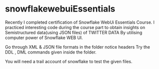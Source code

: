 # snowflakewebuiEssentials
Recently I completed certification of  Snowflake WebUi Essentials Course.
I practiced interesting code during the course part to obtain insights on Semistructured data(using JSON files) of TWITTER DATA
By utilising computer power of Snowflake WEB UI.

Go through XML & JSON file formats in the folder notice headers
Try the DDL , DML commands given inside the folder.

You will need a trail account of snowflake to test the given files.
